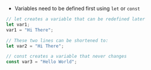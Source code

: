 - Variables need to be defined first using `let` or `const`

```js
// let creates a variable that can be redefined later
let var1;
var1 = "Hi There";

// These two lines can be shortened to:
let var2 = "Hi There";

// const creates a variable that never changes
const var3 = "Hello World";
```
